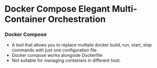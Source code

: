 # Docker Compose Elegant Multi-Container Orchestration

### Docker Compose
  - A tool that allows you to replace multiple docker build, run, start, stop commands with just one configuration file.
  - Docker compose works alongside Dockerfile
  - Not suitable for managing containers in different host.
